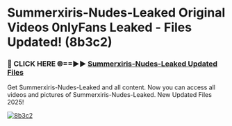 # Summerxiris-Nudes-Leaked Original Videos 0nlyFans Leaked - Files Updated! (8b3c2)

<h3>🔴 CLICK HERE 🌐==►► <a href="https://tinyurl.com/yc6ubb5a" rel="nofollow">Summerxiris-Nudes-Leaked Updated Files</a></h3>

Get Summerxiris-Nudes-Leaked and all content. Now you can access all videos and pictures of Summerxiris-Nudes-Leaked. New Updated Files 2025!

[![8b3c2](https://i.imgur.com/7eu0CRL.gif)](https://tinyurl.com/yc6ubb5a)

